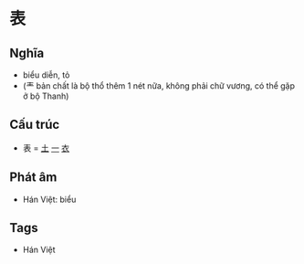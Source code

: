 # 表

## Nghĩa

* biểu diễn, tỏ
* (龶 bản chất là bộ thổ thêm 1 nét nữa, không phải chữ vương, có thể gặp ở bộ Thanh)

## Cấu trúc
* 表 = [土](土.md) [一](一.md) [衣](衣.md)

## Phát âm

* Hán Việt: biểu

## Tags
* Hán Việt

<script>window.HANZI_FIELD='表';</script>
